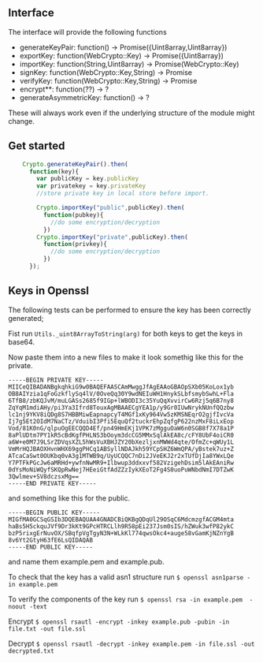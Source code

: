 Interface
---

The interface will provide the following functions
- generateKeyPair: function() -> Promise({Uint8array,Uint8array})
- exportKey: function(WebCrypto::Key) -> Promise({Uint8array})
- importKey: function(String,Uint8array) -> Promise(WebCrypto::Key)
- signKey: function(WebCrypto::Key,String) -> Promise 
- verifyKey: function(WebCrypto::Key,String) -> Promise
- encrypt**: function(??) -> ?
- generateAsymmetricKey: function() -> ?

These will always work even if the underlying structure of the module might change. 


Get started
---

```javascript
    Crypto.generateKeyPair().then(
      function(key){
        var publicKey = key.publicKey
        var privatekey = key.privateKey
        //store private key in local store before import.

        Crypto.importKey("public",publicKey).then(
          function(pubkey){
            //do some encryption/decryption
          })
        Crypto.importKey("private",publicKey).then(
          function(privkey){
            //do some encryption/decryption 
          })
      });
```




Keys in Openssl
---

The following tests can be performed to ensure the key has been correctly generated;

Fist run ``Utils._uint8ArrayToString(arg)`` for both keys to get the keys in base64.

Now paste them into a new files to make it look somethig like this for the private.
```
-----BEGIN PRIVATE KEY-----
MIICeQIBADANBgkqhkiG9w0BAQEFAASCAmMwggJfAgEAAoGBAOpSXb05KoLox1yb
OB8AIYzia1qFoGzkflySq4lV/0OveQq30Y9wdNEIuWH1HnykSLbfsmybSwhL+Fla
6TfB8/zbKQJvM/muLGASs2685f9IGp+lWBODI3c35YuQqXvvirCw6Rzj5q6B7ny8
ZqYqM1mdiAHy/pi3Ya3Ifrd8TouxAgMBAAECgYEA1p/y9Gr0IUwNrykNUnfQQzbw
lc1nj9YKV8iQDg8S7HBBMiwEapnapcyT4MGf1xKy964Vw5zKMSNEqrO2gjfIvcVa
Ij7g5Et2OIdM7NaCTz/VduibI3Pfi5EquQf2tuckrEhpZqfgP622nzMxF8iLxEop
Vod/81K0nG/qlpuOgEECQQD4Ef/pn49HmEKj1VPK7zMgguOaW6n0SGB8f7X78a1P
8aPlUDtm7PY1kR5cBdKgfPHLNS3bOoym3dcCG5MMxSqlAkEA8c/cFY8UbF4oiCR0
a6W+e0M7J9LSrZDVqsXZL5hWsVuXBHJZY20bXezljxnMWWd4qte/OfmZc+qWUy1L
VmMrHQJBAOXHvnWHX69ggPHCq1ABSyllNDAJkh59YCpSHZ6WmQPA/yBstek7uz+Z
ATcaCaSwt0OUKbq0vA3g1MTWB9q/UyUCQQC7nDi2JVeEKJ2r2xTUfDjIa8YWxLQe
Y7PTFkPGcJw6aMRHd+ywfnNwMR9+Ilbwup3ddxxvf582VzigehDsim5lAkEAniRw
0dYsMoNiWQyfSKQpRwNej7HEeiGtfAdZZzIykXEoT2Fg4S0uoPuWNbdNmI7DTZwK
3Qwlmev+SV8dczsxMg==
-----END PRIVATE KEY----- 

```
and something like this for the public.
```
-----BEGIN PUBLIC KEY-----
MIGfMA0GCSqGSIb3DQEBAQUAA4GNADCBiQKBgQDqUl29OSqC6MdcmzgfACGM4mta
haBs5H5ckquJVf9Dr3kKt9GPcHTRCLlh9R58pEi237Jsm0sIS/hZWuk3wfP82ykC
bzP5rixgErNuvOX/SBqfpVgTgyN3N+WLkKl774qwsOkc4+auge58vGamKjNZnYgB
8v6Yt2GtyH63fE6LsQIDAQAB
-----END PUBLIC KEY-----

```
and name them example.pem and example.pub. 

To check that the key has a valid asn1 structure run
``$ openssl asn1parse -in example.pem``

To verify the components of the key run
``$ openssl rsa -in example.pem  -noout -text``

Encrypt 
``$ openssl rsautl -encrypt -inkey example.pub -pubin -in file.txt -out file.ssl``

Decrypt
``$ openssl rsautl -decrypt -inkey example.pem -in file.ssl -out decrypted.txt``







